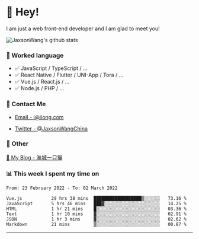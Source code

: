 # 👋 Hey!

I am just a web front-end developer and I am glad to meet you!

![JaxsonWang's github stats](https://github-readme-stats.vercel.app/api?username=JaxsonWang&&show_icons=true&&title_color=1abc9c&&icon_color=1abc9c)


### 📝 Worked language

- ✅ JavaScript / TypeScript / ...
- ✅ React Native / Flutter / UNI-App / Tora / ...
- ✅ Vue.js / React.js / ...
- ✅ Node.js / PHP / ...

### 📮 Contact Me

- [Email - i@iiong.com](mailto:i@iiong.com)

- [Twitter - @JaxsonWangChina](https://twitter.com/JaxsonWangChina)

### 🤪 Other

[📌 My Blog - 淮城一只猫](https://iiong.com)

### 📊 This week I spent my time on

<!--START_SECTION:waka-->

```text
From: 23 February 2022 - To: 02 March 2022

Vue.js           29 hrs 38 mins  ██████████████████▒░░░░░░   73.16 %
JavaScript       5 hrs 46 mins   ███▓░░░░░░░░░░░░░░░░░░░░░   14.25 %
HTML             1 hr 21 mins    █░░░░░░░░░░░░░░░░░░░░░░░░   03.36 %
Text             1 hr 10 mins    ▓░░░░░░░░░░░░░░░░░░░░░░░░   02.91 %
JSON             1 hr 3 mins     ▓░░░░░░░░░░░░░░░░░░░░░░░░   02.62 %
Markdown         21 mins         ▒░░░░░░░░░░░░░░░░░░░░░░░░   00.87 %
```

<!--END_SECTION:waka-->

---
